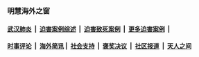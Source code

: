 
### 明慧海外之窗

####  [武汉肺炎](indexes/365.md?t=01040500) &nbsp;|&nbsp;  [迫害案例综述](indexes/328.md?t=01040500) &nbsp;|&nbsp; [迫害致死案例](indexes/277.md?t=01040500)  &nbsp;|&nbsp; [更多迫害案例](indexes/81.md?t=01040500)  &nbsp;|&nbsp; 
####  [时事评论](indexes/251.md?t=01040500) &nbsp;|&nbsp; [海外简讯](indexes/245.md?t=01040500)&nbsp;|&nbsp;  [社会支持](indexes/140.md?t=01040500) &nbsp;|&nbsp; [褒奖决议](indexes/282.md?t=01040500) &nbsp;|&nbsp; [社区报道](indexes/91.md?t=01040500)  &nbsp;|&nbsp; [天人之间](indexes/78.md?t=01040500) 


